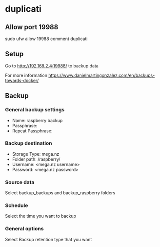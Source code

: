 # duplicati

## Allow port 19988

sudo ufw allow 19988 comment duplicati

## Setup

Go to http://192.168.2.4:19988/ to backup data

For more information
https://www.danielmartingonzalez.com/en/backups-towards-docker/

## Backup

### General backup settings

- Name: raspberry backup
- Passphrase: <your passphrase>
- Repeat Passphrase: <your passphrase>

### Backup destination

- Storage Type: mega.nz
- Folder path: /raspberry/
- Username: <mega.nz username>
- Password: <mega.nz password>

### Source data

Select backup_backups and backup_raspberry folders

### Schedule

Select the time you want to backup

### General options

Select Backup retention type that you want
